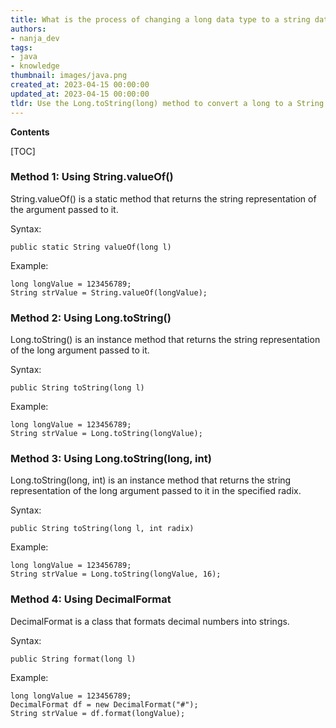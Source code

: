 ```yaml
---
title: What is the process of changing a long data type to a string data type?
authors:
- nanja_dev
tags:
- java
- knowledge
thumbnail: images/java.png
created_at: 2023-04-15 00:00:00
updated_at: 2023-04-15 00:00:00
tldr: Use the Long.toString(long) method to convert a long to a String.
---
```


**Contents**

[TOC]

### Method 1: Using String.valueOf()
String.valueOf() is a static method that returns the string representation of the argument passed to it.

Syntax:
```
public static String valueOf(long l)
```

Example:
```
long longValue = 123456789;
String strValue = String.valueOf(longValue);
```

### Method 2: Using Long.toString()
Long.toString() is an instance method that returns the string representation of the long argument passed to it.

Syntax:
```
public String toString(long l)
```

Example:
```
long longValue = 123456789;
String strValue = Long.toString(longValue);
```

### Method 3: Using Long.toString(long, int)
Long.toString(long, int) is an instance method that returns the string representation of the long argument passed to it in the specified radix.

Syntax:
```
public String toString(long l, int radix)
```

Example:
```
long longValue = 123456789;
String strValue = Long.toString(longValue, 16);
```

### Method 4: Using DecimalFormat
DecimalFormat is a class that formats decimal numbers into strings.

Syntax:
```
public String format(long l)
```

Example:
```
long longValue = 123456789;
DecimalFormat df = new DecimalFormat("#");
String strValue = df.format(longValue);
```
